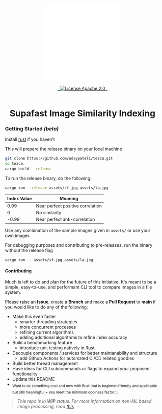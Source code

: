 <p align="center">
  <a href="">
    <picture>
       <source media="(prefers-color-scheme: dark)" srcset="assets/tezca_light.svg">
      <source media="(prefers-color-scheme: light)" srcset="assets/tezca_dark.svg">
    <img alt="Trezca Logo" src="assets/tezca_light.svg" height="250"/>
    </picture>
  </a>
</p>
<div align="center">
<div align="center">
  <a href="">
    <img alt="" src="https://github.com/udaypatel1/tezca/actions/workflows/main.yaml/badge.svg">
  </a>
  <a href="">
    <img alt="" src="https://img.shields.io/badge/any_text-you_like-red" height="20" width="auto">
  </a>
  <a href="">
    <img alt="License Apache 2.0" src="https://img.shields.io/badge/license-Apache 2.0-blue.svg?style=flat&color=3b82f6&labelColor=334155 " height="20" width="auto">
  </a>
  <a href="">
    <img src="https://img.shields.io/badge/any_text-you_like-purple" alt="" />
  </a>
  <a href="">
    <img src="https://img.shields.io/badge/any_text-you_like-yellow" alt="" />
  </a>
</div>

<br />
<h1 align="center">Supafast Image Similarity Indexing</h1>
</div>

### Getting Started *(beta)*

Install [rust](https://www.rust-lang.org/tools/install) if you haven't

This will prepare the release binary on your local machine

```bash
git clone https://github.com/udaypatel1/tezca.git
cd tezca
cargo build --release
```

To run the release binary, do the following:

```bash
cargo run --release assets/sf.jpg assets/la.jpg
```

| Index Value   | Meaning                          |
|---------------|----------------------------------|
| 0.99          | Near perfect positive correlation|
| 0             | No similarity                    |
| -0.99         | Near perfect anti-correlation    |

Use any combination of the sample images given in `assets/` or use your own images

For debugging purposes and contributing to pre-releases, run the binary without the release flag

```bash
cargo run -- assets/sf.jpg assets/la.jpg
```
#### Contributing

Much is left to do and plan for the future of this initiative. It's meant to be a simple, easy-to-use, and performant CLI tool to compare images in a file system.

Please raise an **Issue**, create a **Branch** and make a **Pull Request** to **main** if you would like to do any of the following:

* Make this even faster
  - smarter threading strategies
  - more concurrent processes
  - refining current algorithms
  - adding additional algorithms to refine index accuracy
* Build a benchmarking feature
  - introduce unit testing natively in Rust
* Decouple components / services for better maintanability and structure
  - add Github Actions for automated CI/CD related goodies
* Build better thread management
* Have ideas for CLI subcommands or flags to expand your proposed functionality
* Update this README
* <sub>Want to do something cool and new with Rust that is beginner-friendly and applicable but still meaningful + you meet the minimum coolness factor :)</sub>

> *This repo is in **WIP** status. For more information on non-ML based image processing, read [this](https://en.wikipedia.org/wiki/Structural_similarity_index_measure)*
